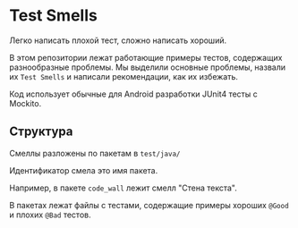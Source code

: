# Test Smells

Легко написать плохой тест, сложно написать хороший.

В этом репозитории лежат работающие примеры тестов, содержащих разнообразные проблемы. Мы выделили основные проблемы, назвали их `Test Smells` и написали рекомендации, как их избежать.

Код использует обычные для Android разработки JUnit4 тесты с Mockito.


## Структура
Смеллы разложены по пакетам в `test/java/`

Идентификатор смела это имя пакета. 

Например, в пакете `code_wall` лежит смелл "Стена текста".

В пакетах лежат файлы с тестами, содержащие примеры хороших `@Good` и плохих `@Bad` тестов. 